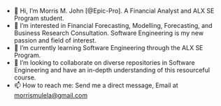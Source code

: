 - 👋 Hi, I’m Morris M. John [@Epic-Pro]. A Financial Analyst and ALX SE Program student. 
- 👀 I’m interested in Financial Forecasting, Modelling, Forecasting, and Business Research Consultation. Software Engineering is my new passion and field of interest. 
- 🌱 I’m currently learning Software Engineering through the ALX SE Program. 
- 💞️ I’m looking to collaborate on diverse repositories in Software Engineering and have an in-depth understanding of this resourceful course. 
- 📫 How to reach me: Send me a direct message, Email at morrismulela@gmail.com

<!---
Epic-Pro/Epic-Pro is a ✨ special ✨ repository because its `README.md` (this file) appears on your GitHub profile.
You can click the Preview link to take a look at your changes.
--->
